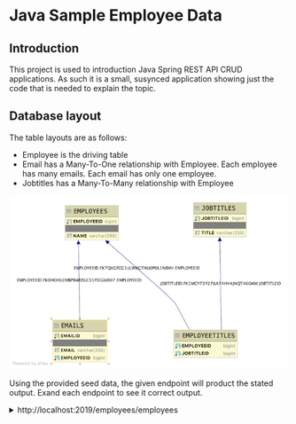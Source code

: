 # Java Sample Employee Data

## Introduction

This project is used to introduction Java Spring REST API CRUD applications. As such it is a small, susynced application showing just the code that is needed to explain the topic.

## Database layout

The table layouts are as follows:

- Employee is the driving table
- Email has a Many-To-One relationship with Employee. Each employee has many emails. Each email has only one employee.
- Jobtitles has a Many-To-Many relationship with Employee

![Image of Database Layout](sampleemps-db.png)

Using the provided seed data, the given endpoint will product the stated output. Exand each endpoint to see it correct output.

<details>
<summary>http://localhost:2019/employees/employees</summary>

```JSON
[
    {
        "employeeid": 1,
        "name": "CINNAMON",
        "emails": [
            {
                "emailid": 1,
                "email": "hops@local.com"
            },
            {
                "emailid": 2,
                "email": "bunny@hoppin.local"
            }
        ],
        "jobtitles": [
            {
                "jobtitleid": 1,
                "title": "Big Boss"
            },
            {
                "jobtitleid": 2,
                "title": "Wizard"
            }
        ]
    },
    {
        "employeeid": 2,
        "name": "BARNBARN",
        "emails": [
            {
                "emailid": 3,
                "email": "barnbarn@local.com"
            }
        ],
        "jobtitles": [
            {
                "jobtitleid": 2,
                "title": "Wizard"
            }
        ]
    },
    {
        "employeeid": 3,
        "name": "JOHN",
        "emails": [],
        "jobtitles": []
    }
]
```

</details>
